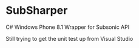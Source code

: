 SubSharper
==========

C# Windows Phone 8.1 Wrapper for Subsonic API

Still trying to get the unit test up from Visual Studio
